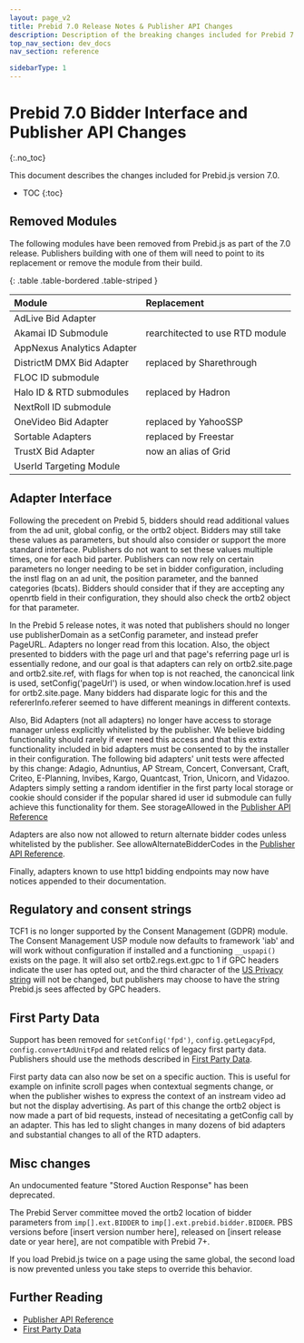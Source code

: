 ```yaml
---
layout: page_v2
title: Prebid 7.0 Release Notes & Publisher API Changes
description: Description of the breaking changes included for Prebid 7.0
top_nav_section: dev_docs
nav_section: reference

sidebarType: 1
---
```




# Prebid 7.0 Bidder Interface and Publisher API Changes
{:.no_toc}

This document describes the changes included for Prebid.js version 7.0.

* TOC
{:toc}

## Removed Modules

The following modules have been removed from Prebid.js as part of the 7.0 release. Publishers building with one of them will need to point to its replacement or remove the module from their build. 



{: .table .table-bordered .table-striped }

| Module      | Replacement |
|:-----------------------------------------|:---------------------------------------------------------------------------------------------------------------------------------------------------------------------------------------------------------------------------------------------------------------------------|
| AdLive Bid Adapter
| Akamai ID Submodule | rearchitected to use RTD module
| AppNexus Analytics Adapter
| DistrictM DMX Bid Adapter | replaced by Sharethrough
| FLOC ID submodule
| Halo ID & RTD submodules | replaced by Hadron
| NextRoll ID submodule
| OneVideo Bid Adapter | replaced by YahooSSP
| Sortable Adapters | replaced by Freestar
| TrustX Bid Adapter | now an alias of Grid
| UserId Targeting Module

## Adapter Interface

Following the precedent on Prebid 5, bidders should read additional values from the ad unit, global config, or the ortb2 object. Bidders may still take these values as parameters, but should also consider or support the more standard interface. Publishers do not want to set these values multiple times, one for each bid parter. Publishers can now rely on certain parameters no longer needing to be set in bidder configuration, including the instl flag on an ad unit, the position parameter, and the banned categories (bcats). Bidders should consider that if they are accepting any openrtb field in their configuration, they should also check the ortb2 object for that parameter. 

In the Prebid 5 release notes, it was noted that publishers should no longer use publisherDomain as a setConfig parameter, and instead prefer PageURL. Adapters no longer read from this location. Also, the object presented to bidders with the page url and that page's referring page url is essentially redone, and our goal is that adapters can rely on ortb2.site.page and ortb2.site.ref, with flags for when top is not reached, the canoncical link is used, setConfig('pageUrl') is used, or when window.location.href is used for ortb2.site.page. Many bidders had disparate logic for this and the refererInfo.referer seemed to have different meanings in different contexts.

Also, Bid Adapters (not all adapters) no longer have access to storage manager unless explicitly whitelisted by the publisher. We believe bidding functionality should rarely if ever need this access and that this extra functionality included in bid adapters must be consented to by the installer in their configuration. The following bid adapters' unit tests were affected by this change: Adagio, Adnuntius, AP Stream, Concert, Conversant, Craft, Criteo, E-Planning, Invibes, Kargo, Quantcast, Trion, Unicorn, and Vidazoo. Adapters simply setting a random identifier in the first party local storage or cookie should consider if the popular shared id user id submodule can fully achieve this functionality for them. See storageAllowed in the [Publisher API Reference]({{site.baseurl}}/dev-docs/publisher-api-reference.html) 

Adapters are also now not allowed to return alternate bidder codes unless whitelisted by the publisher. See allowAlternateBidderCodes in the [Publisher API Reference]({{site.baseurl}}/dev-docs/publisher-api-reference.html).

Finally, adapters known to use http1 bidding endpoints may now have notices appended to their documentation. 

## Regulatory and consent strings

TCF1 is no longer supported by the Consent Management (GDPR) module. The Consent Management USP module now defaults to framework 'iab' and will work without configuration if installed and a functioning `__uspapi()` exists on the page. It will also set ortb2.regs.ext.gpc to 1 if GPC headers indicate the user has opted out, and the third character of the [US Privacy string](https://github.com/InteractiveAdvertisingBureau/USPrivacy/blob/master/CCPA/US%20Privacy%20String.md) will not be changed, but publishers may choose to have the string Prebid.js sees affected by GPC headers.

## First Party Data

Support has been removed for `setConfig('fpd')`, `config.getLegacyFpd`, `config.convertAdUnitFpd` and related relics of legacy first party data. Publishers should use the methods described in [First Party Data]({{site.baseurl}}/features/firstPartyData.html).

First party data can also now be set on a specific auction. This is useful for example on infinite scroll pages when contextual segments change, or when the publisher wishes to express the context of an instream video ad but not the display advertising. As part of this change the ortb2 object is now made a part of bid requests, instead of necesitating a getConfig call by an adapter. This has led to slight changes in many dozens of bid adapters and substantial changes to all of the RTD adapters. 

## Misc changes

An undocumented feature "Stored Auction Response" has been deprecated. 

The Prebid Server committee moved the ortb2 location of bidder parameters from `imp[].ext.BIDDER` to `imp[].ext.prebid.bidder.BIDDER`. PBS versions before [insert version number here], released on [insert release date or year here], are not compatible with Prebid 7+.

If you load Prebid.js twice on a page using the same global, the second load is now prevented unless you take steps to override this behavior. 


## Further Reading

+ [Publisher API Reference]({{site.baseurl}}/dev-docs/publisher-api-reference.html)
+ [First Party Data]({{site.baseurl}}/features/firstPartyData.html)
